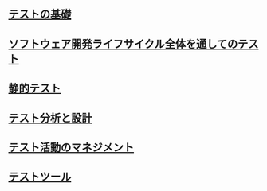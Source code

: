 ## [**テストの基礎**](./テストの基礎/README.md)

## [**ソフトウェア開発ライフサイクル全体を通してのテスト**](./ソフトウェア開発ライフサイクル/README.md)

## [**静的テスト**](./静的テスト/README.md)

## [**テスト分析と設計**](./テスト分析と設計/README.md)

## [**テスト活動のマネジメント**](./テスト活動のマネジメント/README.md)

## [**テストツール**](./テストツール/README.md)
